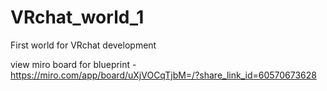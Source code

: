 # VRchat_world_1
First world for VRchat development

view miro board for blueprint - https://miro.com/app/board/uXjVOCqTjbM=/?share_link_id=60570673628
